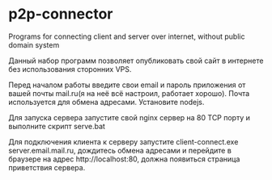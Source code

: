 # p2p-connector
Programs for connecting client and server over internet, without public domain system


Данный набор программ позволяет опубликовать свой сайт в интернете без использования сторонних VPS.


Перед началом работы введите свои email и пароль приложения от вашей почты mail.ru(я на неё всё настроил, работает хорошо). Почта используется для обмена адресами. Установите nodejs.

Для запуска сервера запустите свой nginx сервер на 80 TCP порту и выполните скрипт serve.bat

Для подключения клиента к серверу запустите client-connect.exe server.email.mail.ru, дождитесь обмена адресами и перейдите в браузере на адрес http://localhost:80, должна появиться страница приветствия сервера.
